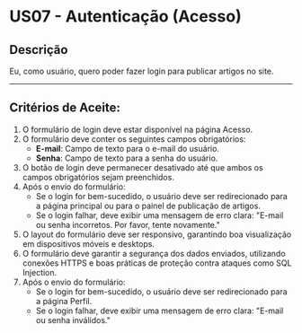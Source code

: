 # US07 - Autenticação (Acesso)

## Descrição

Eu, como usuário, quero poder fazer login para publicar artigos no site.

---

## Critérios de Aceite:

1. O formulário de login deve estar disponível na página Acesso.
2. O formulário deve conter os seguintes campos obrigatórios:
   - **E-mail**: Campo de texto para o e-mail do usuário.
   - **Senha**: Campo de texto para a senha do usuário.
3. O botão de login deve permanecer desativado até que ambos os campos obrigatórios sejam preenchidos.
4. Após o envio do formulário:
   - Se o login for bem-sucedido, o usuário deve ser redirecionado para a página principal ou para o painel de publicação de artigos.
   - Se o login falhar, deve exibir uma mensagem de erro clara: "E-mail ou senha incorretos. Por favor, tente novamente."
5. O layout do formulário deve ser responsivo, garantindo boa visualização em dispositivos móveis e desktops.
6. O formulário deve garantir a segurança dos dados enviados, utilizando conexões HTTPS e boas práticas de proteção contra ataques como SQL Injection.
7. Após o envio do formulário:
   - Se o login for bem-sucedido, o usuário deve ser redirecionado para a página Perfil.
   - Se o login falhar, deve exibir uma mensagem de erro clara: "E-mail ou senha inválidos."

